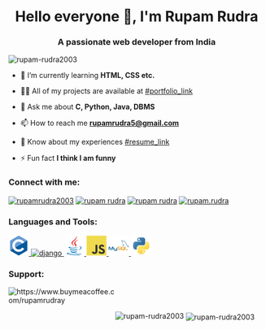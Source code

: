 <h1 align="center">Hello everyone 👋, I'm Rupam Rudra</h1>
<h3 align="center">A passionate web developer from India</h3>

<p align="left"> <img src="https://komarev.com/ghpvc/?username=rupam-rudra2003&label=Profile%20views&color=0e75b6&style=flat" alt="rupam-rudra2003" /> </p>

- 🌱 I’m currently learning **HTML, CSS etc.**

- 👨‍💻 All of my projects are available at [#portfolio_link](#portfolio_link)

- 💬 Ask me about **C, Python, Java, DBMS**

- 📫 How to reach me **rupamrudra5@gmail.com**

- 📄 Know about my experiences [#resume_link](#resume_link)

- ⚡ Fun fact **I think I am funny**

<h3 align="left">Connect with me:</h3>
<p align="left">
<a href="https://twitter.com/rupamrudra2003" target="blank"><img align="center" src="https://raw.githubusercontent.com/rahuldkjain/github-profile-readme-generator/master/src/images/icons/Social/twitter.svg" alt="rupamrudra2003" height="30" width="40" /></a>
<a href="https://linkedin.com/in/rupam rudra" target="blank"><img align="center" src="https://raw.githubusercontent.com/rahuldkjain/github-profile-readme-generator/master/src/images/icons/Social/linked-in-alt.svg" alt="rupam rudra" height="30" width="40" /></a>
<a href="https://fb.com/rupam rudra" target="blank"><img align="center" src="https://raw.githubusercontent.com/rahuldkjain/github-profile-readme-generator/master/src/images/icons/Social/facebook.svg" alt="rupam rudra" height="30" width="40" /></a>
<a href="https://instagram.com/rupam.rudra" target="blank"><img align="center" src="https://raw.githubusercontent.com/rahuldkjain/github-profile-readme-generator/master/src/images/icons/Social/instagram.svg" alt="rupam.rudra" height="30" width="40" /></a>
</p>

<h3 align="left">Languages and Tools:</h3>
<p align="left"> <a href="https://www.cprogramming.com/" target="_blank" rel="noreferrer"> <img src="https://raw.githubusercontent.com/devicons/devicon/master/icons/c/c-original.svg" alt="c" width="40" height="40"/> </a> <a href="https://www.djangoproject.com/" target="_blank" rel="noreferrer"> <img src="https://cdn.worldvectorlogo.com/logos/django.svg" alt="django" width="40" height="40"/> </a> <a href="https://www.java.com" target="_blank" rel="noreferrer"> <img src="https://raw.githubusercontent.com/devicons/devicon/master/icons/java/java-original.svg" alt="java" width="40" height="40"/> </a> <a href="https://developer.mozilla.org/en-US/docs/Web/JavaScript" target="_blank" rel="noreferrer"> <img src="https://raw.githubusercontent.com/devicons/devicon/master/icons/javascript/javascript-original.svg" alt="javascript" width="40" height="40"/> </a> <a href="https://www.mysql.com/" target="_blank" rel="noreferrer"> <img src="https://raw.githubusercontent.com/devicons/devicon/master/icons/mysql/mysql-original-wordmark.svg" alt="mysql" width="40" height="40"/> </a> <a href="https://www.python.org" target="_blank" rel="noreferrer"> <img src="https://raw.githubusercontent.com/devicons/devicon/master/icons/python/python-original.svg" alt="python" width="40" height="40"/> </a> </p>

<h3 align="left">Support:</h3>
<p><a href="https://www.buymeacoffee.com/https://www.buymeacoffee.com/rupamrudray"> <img align="left" src="https://cdn.buymeacoffee.com/buttons/v2/default-yellow.png" height="50" width="210" alt="https://www.buymeacoffee.com/rupamrudray" /></a></p><br><br>

<p><img align="left" src="https://github-readme-stats.vercel.app/api/top-langs?username=rupam-rudra2003&show_icons=true&locale=en&layout=compact" alt="rupam-rudra2003" /></p>

<p>&nbsp;<img align="center" src="https://github-readme-stats.vercel.app/api?username=rupam-rudra2003&show_icons=true&locale=en" alt="rupam-rudra2003" /></p>
